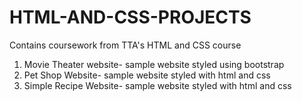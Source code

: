 # HTML-AND-CSS-PROJECTS
Contains coursework from TTA's HTML and CSS course

1. Movie Theater website- sample website styled using bootstrap
2. Pet Shop Website- sample website styled with html and css
3. Simple Recipe Website- sample website styled with html and css
